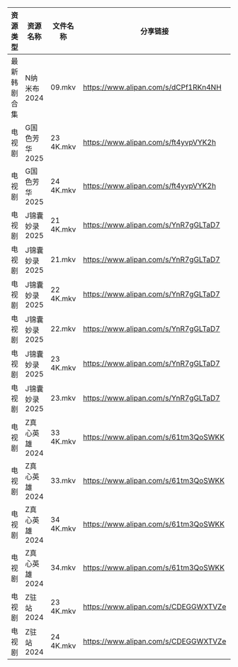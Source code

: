 | 资源类型   | 资源名称      | 文件名称      | 分享链接                                 | 更新时间                |
| ------ | --------- | --------- | ------------------------------------ | ------------------- |
| 最新韩剧合集 | N纳米布2024  | 09.mkv    | https://www.alipan.com/s/dCPf1RKn4NH | 2025-01-21 00:06:04 |
| 电视剧    | G国色芳华2025 | 23 4K.mkv | https://www.alipan.com/s/ft4yvpVYK2h | 2025-01-21 00:05:19 |
| 电视剧    | G国色芳华2025 | 24 4K.mkv | https://www.alipan.com/s/ft4yvpVYK2h | 2025-01-21 00:05:19 |
| 电视剧    | J锦囊妙录2025 | 21 4K.mkv | https://www.alipan.com/s/YnR7gGLTaD7 | 2025-01-21 00:05:50 |
| 电视剧    | J锦囊妙录2025 | 21.mkv    | https://www.alipan.com/s/YnR7gGLTaD7 | 2025-01-21 00:05:50 |
| 电视剧    | J锦囊妙录2025 | 22 4K.mkv | https://www.alipan.com/s/YnR7gGLTaD7 | 2025-01-21 00:05:49 |
| 电视剧    | J锦囊妙录2025 | 22.mkv    | https://www.alipan.com/s/YnR7gGLTaD7 | 2025-01-21 00:05:49 |
| 电视剧    | J锦囊妙录2025 | 23 4K.mkv | https://www.alipan.com/s/YnR7gGLTaD7 | 2025-01-21 00:05:49 |
| 电视剧    | J锦囊妙录2025 | 23.mkv    | https://www.alipan.com/s/YnR7gGLTaD7 | 2025-01-21 00:05:49 |
| 电视剧    | Z真心英雄2024 | 33 4K.mkv | https://www.alipan.com/s/61tm3QoSWKK | 2025-01-21 00:06:49 |
| 电视剧    | Z真心英雄2024 | 33.mkv    | https://www.alipan.com/s/61tm3QoSWKK | 2025-01-21 00:06:49 |
| 电视剧    | Z真心英雄2024 | 34 4K.mkv | https://www.alipan.com/s/61tm3QoSWKK | 2025-01-21 00:06:49 |
| 电视剧    | Z真心英雄2024 | 34.mkv    | https://www.alipan.com/s/61tm3QoSWKK | 2025-01-21 00:06:49 |
| 电视剧    | Z驻站2024   | 23 4K.mkv | https://www.alipan.com/s/CDEGGWXTVZe | 2025-01-21 08:06:44 |
| 电视剧    | Z驻站2024   | 24 4K.mkv | https://www.alipan.com/s/CDEGGWXTVZe | 2025-01-21 08:06:44 |
